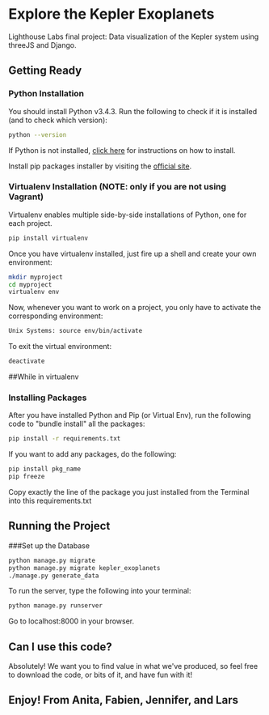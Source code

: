 # Explore the Kepler Exoplanets
Lighthouse Labs final project: Data visualization of the Kepler system using threeJS and Django.

## Getting Ready

### Python Installation
You should install Python v3.4.3. Run the following to check if it is installed (and to check which version):

```bash
python --version
```

If Python is not installed, [click here](https://www.python.org/downloads/release/python-343/) for instructions on how to install.

Install pip packages installer by visiting the [official site](https://pip.pypa.io/en/stable/installing/).

### Virtualenv Installation (NOTE: only if you are not using Vagrant)

Virtualenv enables multiple side-by-side installations of Python, one for each project.

```bash
pip install virtualenv
```

Once you have virtualenv installed, just fire up a shell and create your own environment:

```bash
mkdir myproject
cd myproject
virtualenv env
```

Now, whenever you want to work on a project, you only have to activate the corresponding environment:

```bash
Unix Systems: source env/bin/activate
```

To exit the virtual environment:

```bash
deactivate
```

##While in virtualenv
### Installing Packages

After you have installed Python and Pip (or Virtual Env), run the following code to "bundle install" all the packages:

```bash
pip install -r requirements.txt
```

If you want to add any packages, do the following:

```bash
pip install pkg_name
pip freeze
```

  Copy exactly the line of the package you just installed from the Terminal into this requirements.txt

## Running the Project
###Set up the Database
```bash
python manage.py migrate
python manage.py migrate kepler_exoplanets
./manage.py generate_data
```

To run the server, type the following into your terminal:

```bash
python manage.py runserver
```

Go to localhost:8000 in your browser.

## Can I use this code?

Absolutely! We want you to find value in what we've produced, so feel free to download the code, or bits of it, and have fun with it!

## Enjoy! From Anita, Fabien, Jennifer, and Lars
